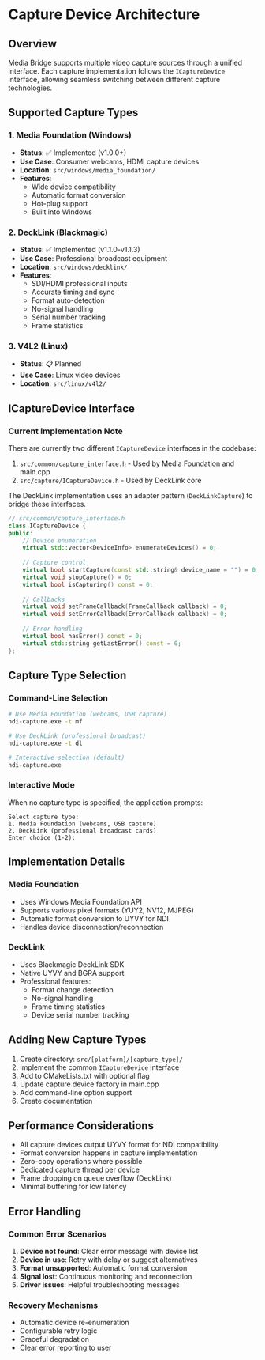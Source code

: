 # Capture Device Architecture

## Overview

Media Bridge supports multiple video capture sources through a unified interface. Each capture implementation follows the `ICaptureDevice` interface, allowing seamless switching between different capture technologies.

## Supported Capture Types

### 1. Media Foundation (Windows)
- **Status**: ✅ Implemented (v1.0.0+)
- **Use Case**: Consumer webcams, HDMI capture devices
- **Location**: `src/windows/media_foundation/`
- **Features**:
  - Wide device compatibility
  - Automatic format conversion
  - Hot-plug support
  - Built into Windows

### 2. DeckLink (Blackmagic)
- **Status**: ✅ Implemented (v1.1.0-v1.1.3)
- **Use Case**: Professional broadcast equipment
- **Location**: `src/windows/decklink/`
- **Features**:
  - SDI/HDMI professional inputs
  - Accurate timing and sync
  - Format auto-detection
  - No-signal handling
  - Serial number tracking
  - Frame statistics

### 3. V4L2 (Linux)
- **Status**: 📋 Planned
- **Use Case**: Linux video devices
- **Location**: `src/linux/v4l2/`

## ICaptureDevice Interface

### Current Implementation Note
There are currently two different `ICaptureDevice` interfaces in the codebase:
1. `src/common/capture_interface.h` - Used by Media Foundation and main.cpp
2. `src/capture/ICaptureDevice.h` - Used by DeckLink core

The DeckLink implementation uses an adapter pattern (`DeckLinkCapture`) to bridge these interfaces.

```cpp
// src/common/capture_interface.h
class ICaptureDevice {
public:
    // Device enumeration
    virtual std::vector<DeviceInfo> enumerateDevices() = 0;
    
    // Capture control
    virtual bool startCapture(const std::string& device_name = "") = 0;
    virtual void stopCapture() = 0;
    virtual bool isCapturing() const = 0;
    
    // Callbacks
    virtual void setFrameCallback(FrameCallback callback) = 0;
    virtual void setErrorCallback(ErrorCallback callback) = 0;
    
    // Error handling
    virtual bool hasError() const = 0;
    virtual std::string getLastError() const = 0;
};
```

## Capture Type Selection

### Command-Line Selection
```bash
# Use Media Foundation (webcams, USB capture)
ndi-capture.exe -t mf

# Use DeckLink (professional broadcast)
ndi-capture.exe -t dl

# Interactive selection (default)
ndi-capture.exe
```

### Interactive Mode
When no capture type is specified, the application prompts:
```
Select capture type:
1. Media Foundation (webcams, USB capture)
2. DeckLink (professional broadcast cards)
Enter choice (1-2):
```

## Implementation Details

### Media Foundation
- Uses Windows Media Foundation API
- Supports various pixel formats (YUY2, NV12, MJPEG)
- Automatic format conversion to UYVY for NDI
- Handles device disconnection/reconnection

### DeckLink
- Uses Blackmagic DeckLink SDK
- Native UYVY and BGRA support
- Professional features:
  - Format change detection
  - No-signal handling
  - Frame timing statistics
  - Device serial number tracking

## Adding New Capture Types

1. Create directory: `src/[platform]/[capture_type]/`
2. Implement the common `ICaptureDevice` interface
3. Add to CMakeLists.txt with optional flag
4. Update capture device factory in main.cpp
5. Add command-line option support
6. Create documentation

## Performance Considerations

- All capture devices output UYVY format for NDI compatibility
- Format conversion happens in capture implementation
- Zero-copy operations where possible
- Dedicated capture thread per device
- Frame dropping on queue overflow (DeckLink)
- Minimal buffering for low latency

## Error Handling

### Common Error Scenarios
1. **Device not found**: Clear error message with device list
2. **Device in use**: Retry with delay or suggest alternatives
3. **Format unsupported**: Automatic format conversion
4. **Signal lost**: Continuous monitoring and reconnection
5. **Driver issues**: Helpful troubleshooting messages

### Recovery Mechanisms
- Automatic device re-enumeration
- Configurable retry logic
- Graceful degradation
- Clear error reporting to user
